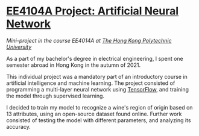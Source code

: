 # [EE4104A Project: Artificial Neural Network](http://www.ee.polyu.edu.hk/pdf/syllabus/BEng/EE4014A.pdf)
*Mini-project in the course EE4014A at [The Hong Kong Polytechnic University](https://www.polyu.edu.hk/)*

As a part of my bachelor's degree in electrical engineering, I spent one semester abroad in Hong Kong in the autumn of 2021.

This individual project was a mandatory part of an introductory course in artificial intelligence and machine learning. The project consisted of programming a multi-layer neural network using [TensorFlow](https://www.tensorflow.org/), and training the model through supervised learning.

I decided to train my model to recognize a wine's region of origin based on 13 attributes, using an open-source dataset found online. Further work consisted of testing the model with different parameters, and analyzing its accuracy.
